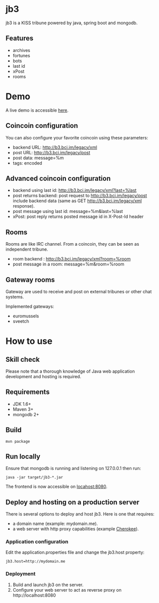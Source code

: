 # jb3

jb3 is a KISS tribune powered by java, spring boot and mongodb.

## Features

- archives
- fortunes
- bots
- last id
- xPost
- rooms

# Demo

A live demo is accessible [here](http://b3.bci.im).

## Coincoin configuration

You can also configure your favorite coincoin using these parameters:

- backend URL: http://b3.bci.im/legacy/xml
- post URL: http://b3.bci.im/legacy/post
- post data: message=%m
- tags: encoded

## Advanced coincoin configuration

- backend using last id: http://b3.bci.im/legacy/xml?last=%last
- post returns backend: post request to http://b3.bci.im/legacy/post include backend data (same as GET http://b3.bci.im/legacy/xml response).
- post message using last id: message=%m&last=%last
- xPost: post reply returns posted message id in X-Post-Id header

## Rooms

Rooms are like IRC channel. From a coincoin, they can be seen as independent tribune.

- room backend : http://b3.bci.im/legacy/xml?room=%room
- post message in a room: message=%m&room=%room

## Gateway rooms

Gateway are used to receive and post on external tribunes or other chat systems.

Implemented gateways:

- euromussels
- sveetch

# How to use

## Skill check

Please note that a thorough knowledge of Java web application development and hosting is required.

## Requirements

- JDK 1.6+
- Maven 3+
- mongodb 2+

## Build

    mvn package

## Run locally

Ensure that mongodb is running and listening on 127.0.0.1 then run:

    java -jar target/jb3-*.jar

The frontend is now accessible on [locahost:8080](http://localhost:8080).

## Deploy and hosting on a production server

There is several options to deploy and host jb3. Here is one that requires:

- a domain name (example: mydomain.me).
- a web server with http proxy capabilities (example [Cherokee](http://cherokee-project.com/)).

### Application configuration

Edit the application.properties file and change the jb3.host property:

    jb3.host=http://mydomain.me

### Deployment

1. Build and launch jb3 on the server.
2. Configure your web server to act as reverse proxy on http://localhost:8080
